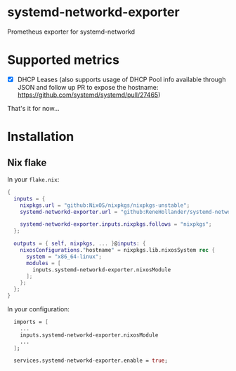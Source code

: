# systemd-networkd-exporter

Prometheus exporter for systemd-networkd

# Supported metrics

- [x] DHCP Leases (also supports usage of DHCP Pool info available through JSON and follow up PR to expose the hostname: https://github.com/systemd/systemd/pull/27465)

That's it for now...

# Installation

## Nix flake

In your `flake.nix`:
```nix
{
  inputs = {
    nixpkgs.url = "github:NixOS/nixpkgs/nixpkgs-unstable";
    systemd-networkd-exporter.url = "github:ReneHollander/systemd-networkd-exporter";

    systemd-networkd-exporter.inputs.nixpkgs.follows = "nixpkgs";
  };

  outputs = { self, nixpkgs, ... }@inputs: {
    nixosConfigurations."hostname" = nixpkgs.lib.nixosSystem rec {
      system = "x86_64-linux";
      modules = [
        inputs.systemd-networkd-exporter.nixosModule
      ];
    };
  };
}
```

In your configuration:
```nix
  imports = [
    ...
    inputs.systemd-networkd-exporter.nixosModule
    ...
  ];

  services.systemd-networkd-exporter.enable = true;
```
